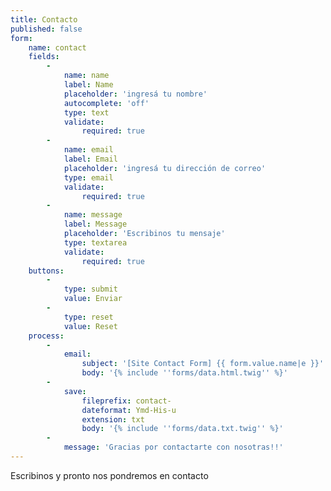 ```yaml
---
title: Contacto
published: false
form:
    name: contact
    fields:
        -
            name: name
            label: Name
            placeholder: 'ingresá tu nombre'
            autocomplete: 'off'
            type: text
            validate:
                required: true
        -
            name: email
            label: Email
            placeholder: 'ingresá tu dirección de correo'
            type: email
            validate:
                required: true
        -
            name: message
            label: Message
            placeholder: 'Escribinos tu mensaje'
            type: textarea
            validate:
                required: true
    buttons:
        -
            type: submit
            value: Enviar
        -
            type: reset
            value: Reset
    process:
        -
            email:
                subject: '[Site Contact Form] {{ form.value.name|e }}'
                body: '{% include ''forms/data.html.twig'' %}'
        -
            save:
                fileprefix: contact-
                dateformat: Ymd-His-u
                extension: txt
                body: '{% include ''forms/data.txt.twig'' %}'
        -
            message: 'Gracias por contactarte con nosotras!!'
---
```


Escribinos y pronto nos pondremos en contacto
